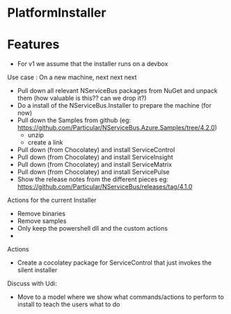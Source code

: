 PlatformInstaller
=================


# Features

* For v1 we assume that the installer runs on a devbox

Use case : On a new machine, next next next

* Pull down all relevant NServiceBus packages from NuGet and unpack them (how valuable is this?? can we drop it?)
* Do a install of the NServiceBus.Installer to prepare the machine (for now)
* Pull down the Samples from github (eg: https://github.com/Particular/NServiceBus.Azure.Samples/tree/4.2.0) 
  * unzip
  * create a link
* Pull down (from Chocolatey) and install ServiceControl
* Pull down (from Chocolatey) and install ServiceInsight
* Pull down (from Chocolatey) and install ServiceMatrix
* Pull down (from Chocolatey) and install ServicePulse
* Show the release notes from the different pieces eg: https://github.com/Particular/NServiceBus/releases/tag/4.1.0

Actions for the current Installer

* Remove binaries
* Remove samples
* Only keep the powershell dll and the custom actions
* 

Actions

* Create a cocolatey package for ServiceControl that just invokes the silent installer


Discuss with Udi:

* Move to a model where we show what commands/actions to perform to install to teach the users what to do

